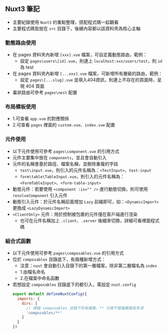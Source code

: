 ## Nuxt3 筆記
- 主要紀錄使用 `Nuxt3` 的重點整理，搭配程式碼一起觀看
- 主要程式碼皆放在 `src` 目錄下，後續內容都以該資料夾為核心主軸

### 動態路由使用
- 在 pages 資料夾內新增 `[xxx].vue` 檔案，可自定義動態路由，範例：
  - 設定 `pages\users\[id].vue`，則連上 `localhost:xxx/users/test`，則 `id` 為 test
- 在 pages 資料夾內新增 `[...xxx].vue` 檔案，可新增所有層級的路由，範例：
  - 設定 `pages\[...slug].vue` 並填入404資訊，則連上不存在的頁面時，呈現 404 頁面
- 巢狀路由可參考 `pages\nest` 配置

### 布局模板使用
- 1.可查看 `app.vue` 的對應關係
- 2.可查看 `pages` 裡面的 `custom.vue`、`index.vue` 配置

### 元件使用
- 以下元件使用可參考 `pages\component.vue` 的引用方式
- 元件主要集中放在 `components`，並且會自動引入
- 元件的名稱會基於路徑、檔案名稱，並刪除重複的字段
  - `test\input.vue`，則引入的元件名稱為：`<TestInput>`、`test-input`
  - `form\table\TableInput.vue`，則引入的元件名稱為：`<FormTableInput>`、`<form-table-input>`
- 動態元件：若要使用 `<component :is="" />` 進行動態切換，則可使用 `resolveComponent` 引入元件
- 動態引入元件：於元件名稱前面增加 `Lazy` 前綴即可，如：`<DynamicImport>` 更換成 `<LazyDynamicImport>`
- `<ClientOnly>` 元件：用於控制被包裹的元件僅在客戶端進行渲染
  - 也可在元件名稱加上 `.client`、`.server` 後綴來切換，詳細可看裡面程式碼

### 組合式函數
- 以下元件使用可參考 `pages\composables.vue` 的引用方式
- 位於 `composables` 目錄底下，有兩種新增方式：
  - 注意：`nuxt` 會自動引入目錄下的第一層檔案，除非第二層檔名為 `index`
  - 1.由檔名命名
  - 2.在檔案中命名函數
- 若想設定 `composables` 目錄底下的都引入，需設定 `nuxt.config`
  ```js
  export default defineNuxtConfig({
    imports: {
      dirs: [
        // 掃描 composables 目錄下所有檔案，** 代表不管檔案路徑多深
        'composables/**'
      ]
    }
  })
  ```